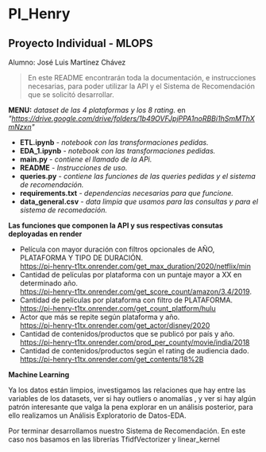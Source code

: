 # PI_Henry

## Proyecto Individual - MLOPS

Alumno: José Luis Martínez Chávez


> En este README encontrarán toda la documentación, e instrucciones necesarias, para poder utilizar la API y el Sistema de Recomendación que se  solicitó desarrollar.


**MENU:** 
 _dataset de las 4 plataformas y los 8 rating._ en _"https://drive.google.com/drive/folders/1b49OVFJpjPPA1noRBBi1hSmMThXmNzxn"_
* **ETL.ipynb** - _notebook con las transformaciones pedidas._
* **EDA_1.ipynb** - _notebook con las transformaciones pedidas._
* **main.py** - _contiene el llamado de la APi._
* **README** - _Instrucciones de uso._
* **queries.py** - _contiene las funciones de las queries pedidas y el sistema de recomendación._
* **requirements.txt** - _dependencias necesarias para que funcione._
* **data_general.csv** - _data limpia que usamos para las consultas y para el sistema de recomedación._

**Las funciones que componen la API  y sus respectivas consutas deployadas en render**

-  Película con mayor duración con filtros opcionales de AÑO, PLATAFORMA Y TIPO DE DURACIÓN. <br>
https://pi-henry-t1tx.onrender.com/get_max_duration/2020/netflix/min
-  Cantidad de películas por plataforma con un puntaje mayor a XX en determinado año. <br>
https://pi-henry-t1tx.onrender.com/get_score_count/amazon/3.4/2019.
-  Cantidad de películas por plataforma con filtro de PLATAFORMA. <br>
https://pi-henry-t1tx.onrender.com/get_count_platform/hulu
- Actor que más se repite según plataforma y año. <br>
https://pi-henry-t1tx.onrender.com/get_actor/disney/2020
- Cantidad de contenidos/productos que se publicó por país y año. <br>
https://pi-henry-t1tx.onrender.com/prod_per_county/movie/india/2018
-  Cantidad de contenidos/productos según el rating de audiencia dado. <br>
https://pi-henry-t1tx.onrender.com/get_contents/18%2B


**Machine Learning**


Ya los datos están limpios, investigamos las relaciones que hay entre las variables de los datasets, ver si hay outliers o anomalías , y ver si hay algún patrón interesante que valga la pena explorar en un análisis posterior, para ello realizamos un Análisis Exploratorio de Datos-EDA.

Por terminar desarrollamos nuestro Sistema de Recomendación. En este caso nos basamos en las librerías TfidfVectorizer  y linear_kernel


